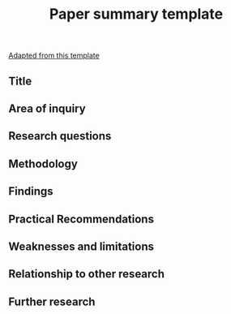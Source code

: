 ﻿---
backlinks:
- title: Paper Summaries
  url: /memex/sense/Paper-Summaries/paper-summaries.html
title: Paper summary template
---
[Adapted from this template](https://www.google.com/url?sa=t&rct=j&q=&esrc=s&source=web&cd=&ved=2ahUKEwjp1MWhu7XtAhWOyjgGHRMODqoQFjAUegQIJhAC&url=https%3A%2F%2Fwww.worklearning.com%2Fwp-content%2Fuploads%2F2017%2F10%2FOutline_Guide_for_Research_Summary_2011.pdf&usg=AOvVaw3qlQzkc-8oCOhqfSO_ChHR)

## Title


## Area of inquiry


## Research questions

## Methodology

## Findings

## Practical Recommendations

## Weaknesses and limitations


## Relationship to other research


## Further research